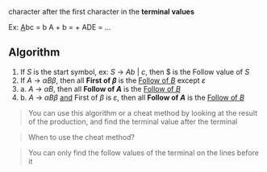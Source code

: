 character after the first character in the **terminal values**

Ex: 
<u>A</u>bc = b 
A + b = +
ADE = ...

## Algorithm
1. If *S* is the start symbol, 
   ex: *S* -> *Ab* | *c*, then $ is the Follow value of *S*
2. If *A* -> $\alpha$*B*$\beta$, then all **First of $\beta$** is the <u>Follow of *B*</u> except $\varepsilon$
3. a. *A* -> $\alpha$*B*, then all **Follow of *A*** is the <u>Follow of *B*</u>
3. b. *A* -> $\alpha$*B*$\beta$ <u>and</u> First of $\beta$ is $\varepsilon$, then all **Follow of *A*** is the <u>Follow of *B*</u>
> You can use this algorithm or a cheat method by looking at the result of the production, and find the terminal value after the terminal 

>When to use the cheat method?

> You can only find the follow values of the terminal on the lines before it